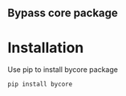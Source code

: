 ## Bypass core package

# Installation
Use pip to install bycore package
```
pip install bycore
```

